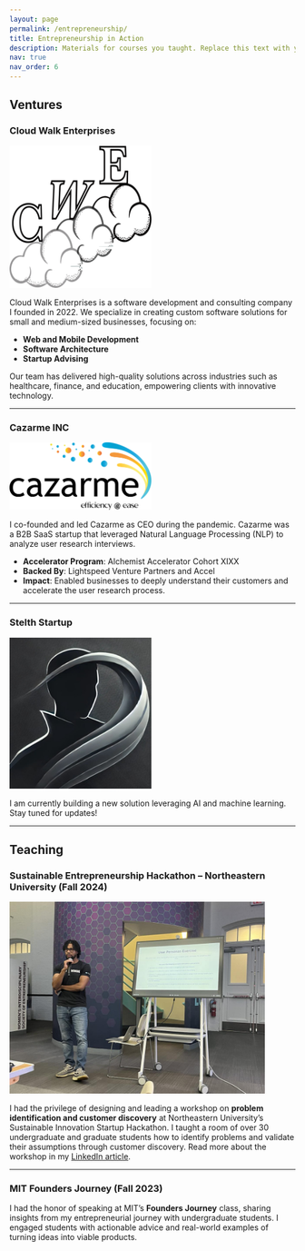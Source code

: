 ```yaml
---
layout: page
permalink: /entrepreneurship/
title: Entrepreneurship in Action
description: Materials for courses you taught. Replace this text with your description.
nav: true
nav_order: 6
---
```


## Ventures

### Cloud Walk Enterprises
<!-- ![Cloud Walk Enterprises Logo](../assets/img/entrepreneur/cwe_logo_scaled.jpg) -->
<img src="../assets/img/entrepreneur/cwe_logo_scaled.png" alt="CWE Logo" style="width: 250px; height: auto;">

Cloud Walk Enterprises is a software development and consulting company I founded in 2022. We specialize in creating custom software solutions for small and medium-sized businesses, focusing on:
- **Web and Mobile Development**
- **Software Architecture**
- **Startup Advising**

Our team has delivered high-quality solutions across industries such as healthcare, finance, and education, empowering clients with innovative technology.

---
### Cazarme INC
<!-- ![Cazarme Logo](../assets/img/entrepreneur/Cazarme_logo_transparent.png) -->
<img src="../assets/img/entrepreneur/Cazarme_logo_transparent.png" alt="Cazarme Logo" style="width: 250px; height: auto;">


I co-founded and led Cazarme as CEO during the pandemic. Cazarme was a B2B SaaS startup that leveraged Natural Language Processing (NLP) to analyze user research interviews. 
- **Accelerator Program**: Alchemist Accelerator Cohort XIXX
- **Backed By**: Lightspeed Venture Partners and Accel
- **Impact**: Enabled businesses to deeply understand their customers and accelerate the user research process.

---

### Stelth Startup  
<!-- ![Stealth Startup Logo](../assets/img/entrepreneur/stealth_mode.jpg) -->
<img src="../assets/img/entrepreneur/stealth_mode.jpg" alt="Stealth Mode" style="width: 250px; height: auto;">

I am currently building a new solution leveraging AI and machine learning. Stay tuned for updates!

---
## Teaching

### Sustainable Entrepreneurship Hackathon – Northeastern University (Fall 2024)
<img src="../assets/img/entrepreneur/northeastern_class.jpg" alt="Workshop" style="width: 450px; height: auto;">

I had the privilege of designing and leading a workshop on **problem identification and customer discovery** at Northeastern University’s Sustainable Innovation Startup Hackathon. I taught a room of over 30 undergraduate and graduate students how to identify problems and validate their assumptions through customer discovery. Read more about the workshop in my [LinkedIn article](https://www.linkedin.com/pulse/problem-identification-customer-discovery-jadal-williams-rjn0e/?trackingId=fMiicdD7Q8GluJvrFjo6pQ%3D%3D).

---

### MIT Founders Journey (Fall 2023)

I had the honor of speaking at MIT’s **Founders Journey** class, sharing insights from my entrepreneurial journey with undergraduate students. I engaged students with actionable advice and real-world examples of turning ideas into viable products.
